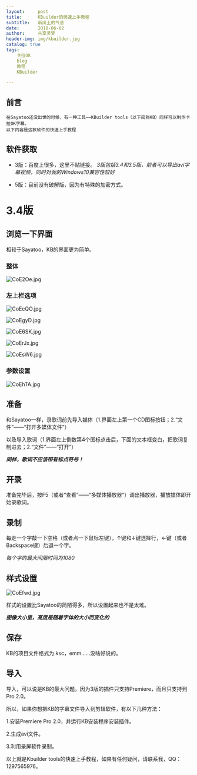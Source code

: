 ```yaml
---
layout:     post
title:      KBuilder的快速上手教程
subtitle:   新出土的气息
date:       2018-06-02
author:     共享灵梦
header-img: img/kbuilder.jpg
catalog: true
tags:
    卡拉OK
    blog
    教程
    KBuilder

---
```

## 前言
    在Sayatoo还没出世的时候，有一种工具——KBuilder tools（以下简称KB）同样可以制作卡拉OK字幕。
    以下内容是这款软件的快速上手教程

## 软件获取
* 3版：百度上很多，这里不贴链接。
*3版包括3.4和3.5版，前者可以导出avi字幕视频，同时对我的Windows10兼容性较好*

* 5版：目前没有破解版，因为有特殊的加密方式。

# 3.4版

## 浏览一下界面
相较于Sayatoo，KB的界面更为简单。

### 整体
![CoE2Oe.jpg](https://s1.ax1x.com/2018/06/02/CoE2Oe.jpg)

### 左上栏选项
![CoEcQO.jpg](https://s1.ax1x.com/2018/06/02/CoEcQO.jpg)

![CoEgyD.jpg](https://s1.ax1x.com/2018/06/02/CoEgyD.jpg)

![CoE6SK.jpg](https://s1.ax1x.com/2018/06/02/CoE6SK.jpg)

![CoErJx.jpg](https://s1.ax1x.com/2018/06/02/CoErJx.jpg)

![CoEsW6.jpg](https://s1.ax1x.com/2018/06/02/CoEsW6.jpg)

### 参数设置

![CoEhTA.jpg](https://s1.ax1x.com/2018/06/02/CoEhTA.jpg)

## 准备
和Sayatoo一样，录歌词前先导入媒体（1.界面左上第一个CD图标按钮；2.“文件”——“打开多媒体文件”）

以及导入歌词（1.界面左上倒数第4个图标点击后，下面的文本框变白，把歌词复制进去；2.“文件”——“打开”）

__*同样，歌词不应该带有标点符号！*__

## 开录
准备完毕后，按F5（或者“查看”——“多媒体播放器”）调出播放器，播放媒体即开始录歌词。

## 录制
每走一个字敲一下空格（或者点一下鼠标左键），↑键和↓键选择行，←键（或者Backspace键）后退一个字。

*每个字的最大间隔时间为1080*

## 样式设置
![CoEfwd.jpg](https://s1.ax1x.com/2018/06/02/CoEfwd.jpg)

样式的设置比Sayatoo的简陋得多，所以设置起来也不是太难。
 
 __*图像大小里，高度是随着字体的大小而变化的*__
 

## 保存
 KB的项目文件格式为.ksc，emm……没啥好说的。
 
## 导入
 导入，可以说是KB的最大问题，因为3版的插件只支持Premiere，而且只支持到Pro 2.0。
 
 所以，如果你想把KB的字幕文件导入到剪辑软件，有以下几种方法：

1.安装Premiere Pro 2.0，并运行KB安装程序安装插件。

2.生成avi文件。

3.利用录屏软件录制。

以上就是Kbuilder tools的快速上手教程，如果有任何疑问，请联系我，QQ：1297565976。
